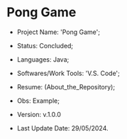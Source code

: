 # Pong Game

- Project Name: 'Pong Game';
- Status: Concluded;
- Languages: Java;
- Softwares/Work Tools: 'V.S. Code';
- Resume: (About_the_Repository);
- Obs: Example;
- Version: v.1.0.0

- Last Update Date: 29/05/2024.

##
